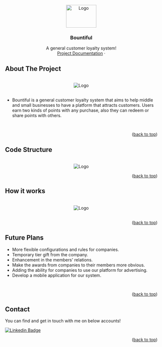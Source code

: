 <a name="readme-top"></a>
<div align="center">
    <img src="https://user-images.githubusercontent.com/88239135/224555504-82c78d13-737c-48b2-a70e-c9b2766d3cd0.png" alt="Logo" width="100" height="75">
  </a>

  <h3 align="center">Bountiful</h3>

  <p align="center">
    A general customer loyalty system!
    <br />
    <a href="https://documenter.getpostman.com/view/22093075/2s93JnTkrH">Project Documentation</a>
    ·
  </p>
</div>


## About The Project
<br />
<div align="center">
      <img src="https://user-images.githubusercontent.com/88239135/224562779-354252db-0513-441e-a5cd-678c47ad027f.png" alt="Logo">
</div>
<br />

*   Bountiful is a general customer loyalty system that aims to help middle and small businesses to have a platform that attracts customers. 
      Users earn two kinds of points with any purchase, also they can redeem or share points with others. 
<br />
<p align="right">(<a href="#readme-top">back to top</a>)</p>

## Code Structure
<br />
<div align="center">
      <img src="https://user-images.githubusercontent.com/88239135/224563344-b7487a3b-5f58-40eb-8c2a-efd0d15aee32.png" alt="Logo">
</div>
<p align="right">(<a href="#readme-top">back to top</a>)</p>

## How it works
<br />

<div align="center">
      <img src="https://user-images.githubusercontent.com/88239135/224563491-0b3061a7-7868-4c7f-8d30-14a2a53509a9.png" alt="Logo">
</div>
<br />
<p align="right">(<a href="#readme-top">back to top</a>)</p>

## Future Plans

* More flexible configurations and rules for companies. 
* Temporary tier gift from the company. 
* Enhancement in the members' relations. 
* Make the awards from companies to their members more obvious.
* Adding the ability for companies to use our platform for advertising.
* Develop a mobile application for our system.
<br />
<p align="right">(<a href="#readme-top">back to top</a>)</p>


## Contact

You can find and get in touch with me on below accounts!

[![Linkedin Badge](https://img.shields.io/badge/Ubaeida%20Alkayal-follow%20on%20linkedin-blue?style=for-the-badge&logo=linkedin)](https://www.linkedin.com/in/ubaeida-al-kayal/)
<br />
<p align="right">(<a href="#readme-top">back to top</a>)</p>

